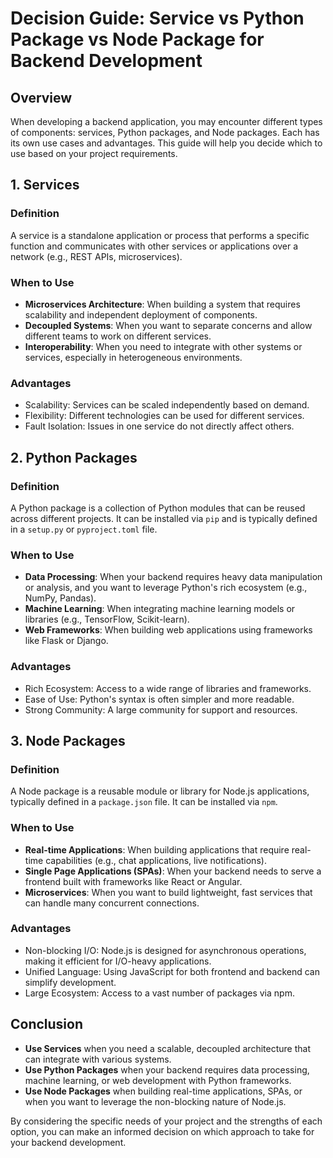 # Decision Guide: Service vs Python Package vs Node Package for Backend Development

## Overview

When developing a backend application, you may encounter different types of components: services, Python packages, and Node packages. Each has its own use cases and advantages. This guide will help you decide which to use based on your project requirements.

## 1. Services

### Definition
A service is a standalone application or process that performs a specific function and communicates with other services or applications over a network (e.g., REST APIs, microservices).

### When to Use
- **Microservices Architecture**: When building a system that requires scalability and independent deployment of components.
- **Decoupled Systems**: When you want to separate concerns and allow different teams to work on different services.
- **Interoperability**: When you need to integrate with other systems or services, especially in heterogeneous environments.

### Advantages
- Scalability: Services can be scaled independently based on demand.
- Flexibility: Different technologies can be used for different services.
- Fault Isolation: Issues in one service do not directly affect others.

## 2. Python Packages

### Definition
A Python package is a collection of Python modules that can be reused across different projects. It can be installed via `pip` and is typically defined in a `setup.py` or `pyproject.toml` file.

### When to Use
- **Data Processing**: When your backend requires heavy data manipulation or analysis, and you want to leverage Python's rich ecosystem (e.g., NumPy, Pandas).
- **Machine Learning**: When integrating machine learning models or libraries (e.g., TensorFlow, Scikit-learn).
- **Web Frameworks**: When building web applications using frameworks like Flask or Django.

### Advantages
- Rich Ecosystem: Access to a wide range of libraries and frameworks.
- Ease of Use: Python's syntax is often simpler and more readable.
- Strong Community: A large community for support and resources.

## 3. Node Packages

### Definition
A Node package is a reusable module or library for Node.js applications, typically defined in a `package.json` file. It can be installed via `npm`.

### When to Use
- **Real-time Applications**: When building applications that require real-time capabilities (e.g., chat applications, live notifications).
- **Single Page Applications (SPAs)**: When your backend needs to serve a frontend built with frameworks like React or Angular.
- **Microservices**: When you want to build lightweight, fast services that can handle many concurrent connections.

### Advantages
- Non-blocking I/O: Node.js is designed for asynchronous operations, making it efficient for I/O-heavy applications.
- Unified Language: Using JavaScript for both frontend and backend can simplify development.
- Large Ecosystem: Access to a vast number of packages via npm.

## Conclusion

- **Use Services** when you need a scalable, decoupled architecture that can integrate with various systems.
- **Use Python Packages** when your backend requires data processing, machine learning, or web development with Python frameworks.
- **Use Node Packages** when building real-time applications, SPAs, or when you want to leverage the non-blocking nature of Node.js.

By considering the specific needs of your project and the strengths of each option, you can make an informed decision on which approach to take for your backend development.